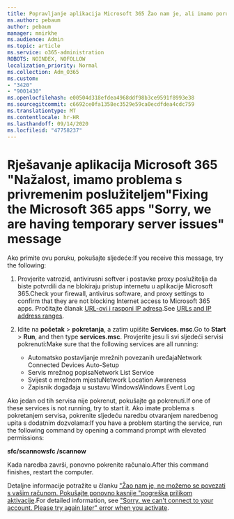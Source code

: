 ```yaml
---
title: Popravljanje aplikacija Microsoft 365 Žao nam je, ali imamo poruku o privremenim problemima s poslužiteljem
ms.author: pebaum
author: pebaum
manager: mnirkhe
ms.audience: Admin
ms.topic: article
ms.service: o365-administration
ROBOTS: NOINDEX, NOFOLLOW
localization_priority: Normal
ms.collection: Adm_O365
ms.custom:
- "3420"
- "9001430"
ms.openlocfilehash: e00504d318efdea4968ddf98b3ce9591f8993e38
ms.sourcegitcommit: c6692ce0fa1358ec3529e59ca0ecdfdea4cdc759
ms.translationtype: MT
ms.contentlocale: hr-HR
ms.lasthandoff: 09/14/2020
ms.locfileid: "47758237"
---
```

# <a name="fixing-the-microsoft-365-apps-sorry-we-are-having-temporary-server-issues-message"></a><span data-ttu-id="b1fd9-102">Rješavanje aplikacija Microsoft 365 "Nažalost, imamo problema s privremenim poslužiteljem"</span><span class="sxs-lookup"><span data-stu-id="b1fd9-102">Fixing the Microsoft 365 apps "Sorry, we are having temporary server issues" message</span></span>

<span data-ttu-id="b1fd9-103">Ako primite ovu poruku, pokušajte sljedeće:</span><span class="sxs-lookup"><span data-stu-id="b1fd9-103">If you receive this message, try the following:</span></span>

1. <span data-ttu-id="b1fd9-104">Provjerite vatrozid, antivirusni softver i postavke proxy poslužitelja da biste potvrdili da ne blokiraju pristup internetu u aplikacije Microsoft 365.</span><span class="sxs-lookup"><span data-stu-id="b1fd9-104">Check your firewall, antivirus software, and proxy settings to confirm that they are not blocking Internet access to Microsoft 365 apps.</span></span> <span data-ttu-id="b1fd9-105">Pročitajte članak [URL-ovi i rasponi IP adresa](https://docs.microsoft.com/office365/enterprise/urls-and-ip-address-ranges).</span><span class="sxs-lookup"><span data-stu-id="b1fd9-105">See [URLs and IP address ranges](https://docs.microsoft.com/office365/enterprise/urls-and-ip-address-ranges).</span></span>

2. <span data-ttu-id="b1fd9-106">Idite na **početak**  >  **pokretanja**, a zatim upišite **Services. msc**.</span><span class="sxs-lookup"><span data-stu-id="b1fd9-106">Go to **Start** > **Run**, and then type **services.msc**.</span></span> <span data-ttu-id="b1fd9-107">Provjerite jesu li svi sljedeći servisi pokrenuti:</span><span class="sxs-lookup"><span data-stu-id="b1fd9-107">Make sure that the following services are all running:</span></span>
    - <span data-ttu-id="b1fd9-108">Automatsko postavljanje mrežnih povezanih uređaja</span><span class="sxs-lookup"><span data-stu-id="b1fd9-108">Network Connected Devices Auto-Setup</span></span>
    - <span data-ttu-id="b1fd9-109">Servis mrežnog popisa</span><span class="sxs-lookup"><span data-stu-id="b1fd9-109">Network List Service</span></span>
    - <span data-ttu-id="b1fd9-110">Svijest o mrežnom mjestu</span><span class="sxs-lookup"><span data-stu-id="b1fd9-110">Network Location Awareness</span></span>
    - <span data-ttu-id="b1fd9-111">Zapisnik događaja u sustavu Windows</span><span class="sxs-lookup"><span data-stu-id="b1fd9-111">Windows Event Log</span></span>

<span data-ttu-id="b1fd9-112">Ako jedan od tih servisa nije pokrenut, pokušajte ga pokrenuti.</span><span class="sxs-lookup"><span data-stu-id="b1fd9-112">If one of these services is not running, try to start it.</span></span> <span data-ttu-id="b1fd9-113">Ako imate problema s pokretanjem servisa, pokrenite sljedeću naredbu otvaranjem naredbenog upita s dodatnim dozvolama:</span><span class="sxs-lookup"><span data-stu-id="b1fd9-113">If you have a problem starting the service, run the following command by opening a command prompt with elevated permissions:</span></span>

<span data-ttu-id="b1fd9-114">**sfc/scannow**</span><span class="sxs-lookup"><span data-stu-id="b1fd9-114">**sfc /scannow**</span></span>

<span data-ttu-id="b1fd9-115">Kada naredba završi, ponovno pokrenite računalo.</span><span class="sxs-lookup"><span data-stu-id="b1fd9-115">After this command finishes, restart the computer.</span></span>

<span data-ttu-id="b1fd9-116">Detaljne informacije potražite u članku ["Žao nam je, ne možemo se povezati s vašim računom. Pokušajte ponovno kasnije "pogreška prilikom aktivacije](https://docs.microsoft.com/office/troubleshoot/activation-installation/issue-when-activate-office-from-office-365).</span><span class="sxs-lookup"><span data-stu-id="b1fd9-116">For detailed information, see ["Sorry, we can't connect to your account. Please try again later" error when you activate](https://docs.microsoft.com/office/troubleshoot/activation-installation/issue-when-activate-office-from-office-365).</span></span>